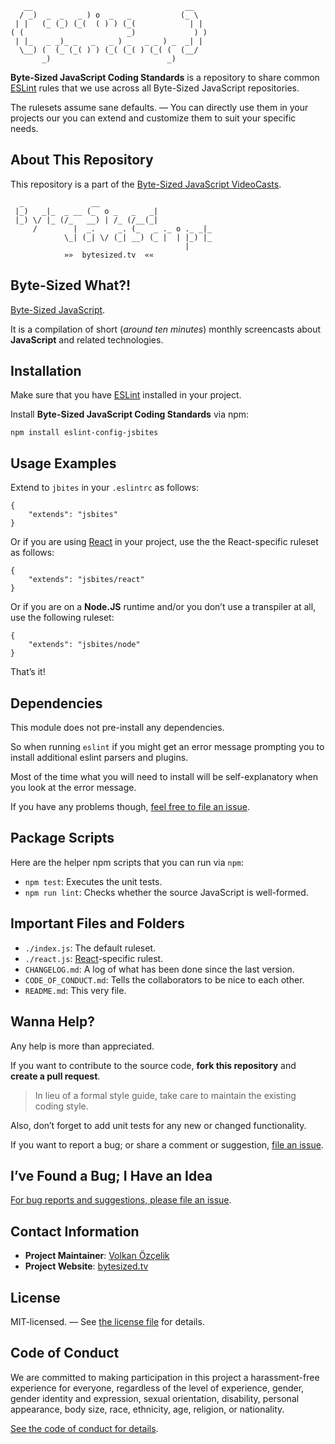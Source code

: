 ```
   __                                  __
  / _)  _  _   _ ) o  _   _           (_ \
 | |   (_ (_) (_(  ( ) ) (_(            | |
( (                       _)             ) )
 | |_   _ _)_ _   _   _ ) _   _ _ ) _  _| |
  \__) (  (_ (_( ) ) (_( (_( ) (_( (  (__/
       _)                          _)
```

**Byte-Sized JavaScript Coding Standards** is a repository to share common [ESLint](http://eslint.org/) rules that we use across all Byte-Sized JavaScript repositories.

The rulesets assume sane defaults. — You can directly use them in your projects our you can extend and customize them to suit your specific needs.

## About This Repository

This repository is a part of the [Byte-Sized JavaScript VideoCasts][vidcast].

```
  _               __
 |_)   _|_  _ __ (_  o _   _   _|
 |_) \/ |_ (/_   __) | /_ (/__(_|
     /        |  _.     _. (_   _ ._ o ._ _|_
            \_| (_| \/ (_| __) (_ |  | |_) |_
                                       |
            »»  bytesized.tv  ««
```

## Byte-Sized What?!

[Byte-Sized JavaScript][vidcast].

It is a compilation of short (*around ten minutes*) monthly screencasts about **JavaScript** and related technologies.

[vidcast]: https://bytesized.tv/ "ByteSized.TV"

## Installation

Make sure that you have [ESLint](http://eslint.org/) installed in your project.

Install **Byte-Sized JavaScript Coding Standards** via npm:

```
npm install eslint-config-jsbites
```

## Usage Examples

Extend to `jbites` in your `.eslintrc` as follows:

```text
{
    "extends": "jsbites"
}
```

Or if you are using [React](https://facebook.github.io/react/) in your project, use the the React-specific ruleset as follows:

```text
{
    "extends": "jsbites/react"
}
```

Or if you are on a **Node.JS** runtime and/or you don’t use a transpiler at all, use the following ruleset:

```text
{
    "extends": "jsbites/node"
}
```

That’s it!

## Dependencies

This module does not pre-install any dependencies.

So when running `eslint` if you might get an error message prompting you to install additional eslint parsers and plugins.

Most of the time what you will need to install will be self-explanatory when you look at the error message.

If you have any problems though, [feel free to file an issue](https://github.com/jsbites/coding-standards/issues/new).

## Package Scripts

Here are the helper npm scripts that you can run via `npm`:

* `npm test`: Executes the unit tests.
* `npm run lint`: Checks whether the source JavaScript is well-formed.

## Important Files and Folders

* `./index.js`: The default ruleset.
* `./react.js`: [React](https://facebook.github.io/react/)-specific rulest.
* `CHANGELOG.md`: A log of what has been done since the last version.
* `CODE_OF_CONDUCT.md`: Tells the collaborators to be nice to each other.
* `README.md`: This very file.

## Wanna Help?

Any help is more than appreciated.

If you want to contribute to the source code, **fork this repository** and **create a pull request**.

> In lieu of a formal style guide, take care to maintain the existing coding style.

Also, don’t forget to add unit tests for any new or changed functionality.

If you want to report a bug; or share a comment or suggestion, [file an issue](https://github.com/jsbites/coding-standards/issues/new).

## I’ve Found a Bug; I Have an Idea

[For bug reports and suggestions, please file an issue](https://github.com/jsbites/coding-standards/issues/new).

## Contact Information

* **Project Maintainer**: [Volkan Özçelik](https://volkan.io/)
* **Project Website**: [bytesized.tv](https://bytesized.tv/)

## License

MIT-licensed. — See [the license file](LICENSE.md) for details.

## Code of Conduct

We are committed to making participation in this project a harassment-free experience for everyone, regardless of the level of experience, gender, gender identity and expression, sexual orientation, disability, personal appearance, body size, race, ethnicity, age, religion, or nationality.

[See the code of conduct for details](CODE_OF_CONDUCT.md).


